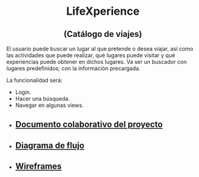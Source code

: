 <h1 align="center">LifeXperience</h1>
<h2 align="center">(Catálogo de viajes)</h2>

El usuario puede buscar un lugar al que pretende o desea viajar, así como las actividades que puede realizar, qué lugares puede visitar y qué experiencias puede obtener en dichos lugares. Va ser un buscador con lugares predefinidos; con la información precargada. 

La funcionalidad será:
  * Login.
  * Hacer una búsqueda.
  * Navegar en algunas views.



-  ## [Documento colaborativo del proyecto](https://docs.google.com/document/d/1KRmWpMbtn9Yd17BxIH7w4_3MsyQ9hR2BAI3-U4T7khM/edit)
-  ## [Diagrama de flujo](https://lucid.app/lucidspark/0b43ac73-4e7b-4fb6-952e-4a3e1aab7bd3/edit?shared=true#)
-  ## [Wireframes](https://www.figma.com/file/ZHuPkcm3wmrYyikPdCLf8Y/Wireframes-App-de-viajes?node-id=5%3A3)

